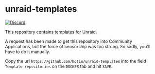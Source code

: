 # unraid-templates

[![Discord](https://img.shields.io/discord/610068305893523457?color=738ad6&label=discord&logo=discord&logoColor=white)](https://discord.gg/3SnkuKp)

This repository contains templates for Unraid.

A request has been made to get this repository into Community Applications, but the force of censorship was too strong. So sadly, you'll have to do it manually.

Copy the url `https://github.com/hotio/unraid-templates` into the field `Template repositories` on the `DOCKER` tab and hit `SAVE`.
